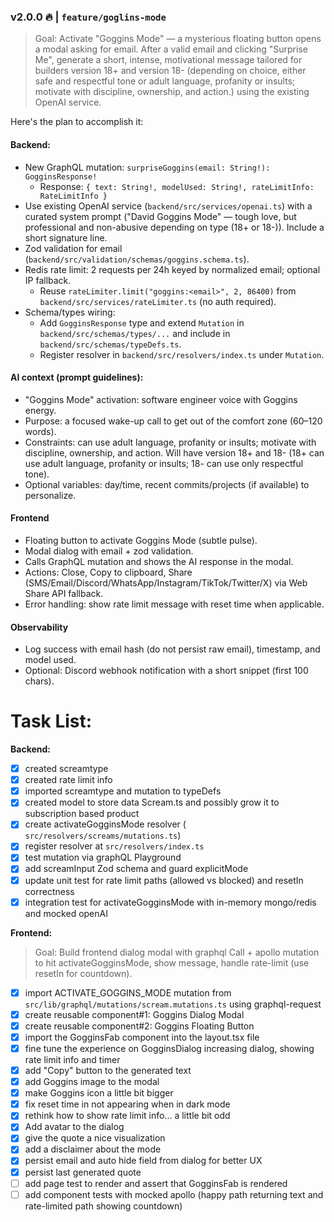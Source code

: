 ### v2.0.0 🔥 | `feature/goglins-mode`
> Goal: Activate "Goggins Mode" — a mysterious floating button opens a modal asking for email. After a valid email and clicking "Surprise Me", generate a short, intense, motivational message tailored for builders version 18+ and version 18- (depending on choice, either safe and respectful tone or adult language, profanity or insults; motivate with discipline, ownership, and action.) using the existing OpenAI service.

Here's the plan to accomplish it:

#### Backend:
- New GraphQL mutation: `surpriseGoggins(email: String!): GogginsResponse!`
  - Response: `{ text: String!, modelUsed: String!, rateLimitInfo: RateLimitInfo }`
- Use existing OpenAI service (`backend/src/services/openai.ts`) with a curated system prompt ("David Goggins Mode" — tough love, but professional and non-abusive depending on type (18+ or 18-)). Include a short signature line.
- Zod validation for email (`backend/src/validation/schemas/goggins.schema.ts`).
- Redis rate limit: 2 requests per 24h keyed by normalized email; optional IP fallback.
  - Reuse `rateLimiter.limit("goggins:<email>", 2, 86400)` from `backend/src/services/rateLimiter.ts` (no auth required).
- Schema/types wiring:
  - Add `GogginsResponse` type and extend `Mutation` in `backend/src/schemas/types/...` and include in `backend/src/schemas/typeDefs.ts`.
  - Register resolver in `backend/src/resolvers/index.ts` under `Mutation`.

#### AI context (prompt guidelines):
- "Goggins Mode" activation: software engineer voice with Goggins energy.
- Purpose: a focused wake-up call to get out of the comfort zone (60–120 words).
- Constraints: can use adult language, profanity or insults; motivate with discipline, ownership, and action. Will have version 18+ and 18- (18+ can use adult language, profanity or insults; 18- can use only respectful tone).
- Optional variables: day/time, recent commits/projects (if available) to personalize.

#### Frontend
- Floating button to activate Goggins Mode (subtle pulse).
- Modal dialog with email + zod validation.
- Calls GraphQL mutation and shows the AI response in the modal.
- Actions: Close, Copy to clipboard, Share (SMS/Email/Discord/WhatsApp/Instagram/TikTok/Twitter/X) via Web Share API fallback.
- Error handling: show rate limit message with reset time when applicable.

#### Observability
- Log success with email hash (do not persist raw email), timestamp, and model used.
- Optional: Discord webhook notification with a short snippet (first 100 chars).

# Task List:

**Backend:**
- [X] created screamtype
- [X] created rate limit info
- [X] imported screamtype and mutation to typeDefs
- [X] created model to store data Scream.ts and possibly grow it to subscription based product
- [X] create activateGogginsMode resolver ( `src/resolvers/screams/mutations.ts`)
- [X] register resolver at `src/resolvers/index.ts`
- [X] test mutation via graphQL Playground
- [X] add screamInput Zod schema and guard explicitMode
- [X] update unit test for rate limit paths (allowed vs blocked) and resetIn correctness
- [X] integration test for activateGogginsMode with in-memory mongo/redis and mocked openAI  

**Frontend:**
> Goal: Build frontend dialog modal with graphql Call + apollo mutation to hit activateGogginsMode, show message, handle rate-limit (use resetIn for countdown).

- [X] import ACTIVATE_GOGGINS_MODE mutation from `src/lib/graphql/mutations/scream.mutations.ts` using graphql-request
- [X] create reusable component#1: Goggins Dialog Modal
- [X] create reusable component#2: Goggins Floating Button 
- [X] import the GogginsFab component into the layout.tsx file
- [X] fine tune the experience on GogginsDialog increasing dialog, showing rate limit info and timer
- [X] add "Copy" button to the generated text
- [X] add Goggins image to the modal
- [X] make Goggins icon a little bit bigger
- [X] fix reset time in not appearing when in dark mode
- [X] rethink how to show rate limit info... a little bit odd
- [X] Add avatar to the dialog
- [X] give the quote a nice visualization 
- [X] add a disclaimer about the mode
- [X] persist email and auto hide field from dialog for better UX
- [X] persist last generated quote
- [ ] add page test to render and assert that GogginsFab is rendered
- [ ] add component tests with mocked apollo (happy path returning text and rate-limited path showing countdown)
